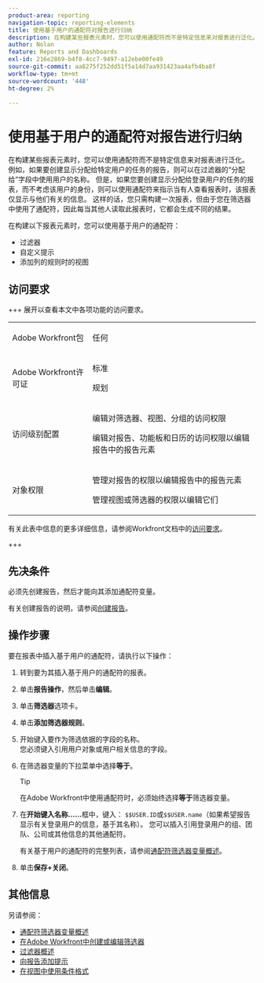 ```yaml
---
product-area: reporting
navigation-topic: reporting-elements
title: 使用基于用户的通配符对报告进行归纳
description: 在构建某些报表元素时，您可以使用通配符而不是特定信息来对报表进行泛化。
author: Nolan
feature: Reports and Dashboards
exl-id: 216e2869-b4f8-4cc7-9497-a12ebe00fe49
source-git-commit: aa8275f252dd51f5a14d7aa931423aa4afb4ba8f
workflow-type: tm+mt
source-wordcount: '448'
ht-degree: 2%

---
```


# 使用基于用户的通配符对报告进行归纳

<!-- Audited: 11/2024 -->

在构建某些报表元素时，您可以使用通配符而不是特定信息来对报表进行泛化。 例如，如果要创建显示分配给特定用户的任务的报告，则可以在过滤器的“分配给”字段中使用用户的名称。 但是，如果您要创建显示分配给登录用户的任务的报表，而不考虑该用户的身份，则可以使用通配符来指示当有人查看报表时，该报表仅显示与他们有关的信息。 这样的话，您只需构建一次报表，但由于您在筛选器中使用了通配符，因此每当其他人读取此报表时，它都会生成不同的结果。

在构建以下报表元素时，您可以使用基于用户的通配符：

* 过滤器
* 自定义提示
* 添加列的规则时的视图

## 访问要求

+++ 展开以查看本文中各项功能的访问要求。 

<table style="table-layout:auto"> 
 <col> 
 <col> 
 <tbody> 
  <tr> 
   <td role="rowheader">Adobe Workfront包</td> 
   <td> <p>任何</p> </td> 
  </tr> 
  <tr> 
   <td role="rowheader">Adobe Workfront许可证</strong></td> 
   <td> 
    <p>标准</p>
    <p>规划</p>
   </td>
  </tr> 
  <tr> 
   <td role="rowheader">访问级别配置</td> 
   <td> <p>编辑对筛选器、视图、分组的访问权限</p> <p>编辑对报告、功能板和日历的访问权限以编辑报告中的报告元素</p>
   </td> 
  </tr> 
  <tr> 
   <td role="rowheader">对象权限</td> 
    <td> <p>管理对报告的权限以编辑报告中的报告元素</p> <p>管理视图或筛选器的权限以编辑它们</p></td> 
   </td> 
  </tr> 
 </tbody> 
</table>

有关此表中信息的更多详细信息，请参阅Workfront文档中的[访问要求](/help/quicksilver/administration-and-setup/add-users/access-levels-and-object-permissions/access-level-requirements-in-documentation.md)。

+++

## 先决条件

必须先创建报告，然后才能向其添加通配符变量。

有关创建报告的说明，请参阅[创建报告](../../../reports-and-dashboards/reports/creating-and-managing-reports/create-report.md)。

## 操作步骤

要在报表中插入基于用户的通配符，请执行以下操作：

1. 转到要为其插入基于用户的通配符的报表。
1. 单击&#x200B;**报告操作**，然后单击&#x200B;**编辑**。

1. 单击&#x200B;**筛选器**&#x200B;选项卡。
1. 单击&#x200B;**添加筛选器规则**。
1. 开始键入要作为筛选依据的字段的名称。\
   您必须键入引用用户对象或用户相关信息的字段。
1. 在筛选器变量的下拉菜单中选择&#x200B;**等于**。

   >[!TIP]
   >
   >在Adobe Workfront中使用通配符时，必须始终选择&#x200B;**等于**&#x200B;筛选器变量。

1. 在&#x200B;**开始键入名称……**&#x200B;框中，键入： `$$USER.ID`或`$$USER.name`（如果希望报告显示有关登录用户的信息，基于其名称）。 您可以插入引用登录用户的组、团队、公司或其他信息的其他通配符。

   有关基于用户的通配符的完整列表，请参阅[通配符筛选器变量概述](../../../reports-and-dashboards/reports/reporting-elements/understand-wildcard-filter-variables.md)。

1. 单击&#x200B;**保存+关闭**。

## 其他信息

另请参阅：

<!--outdated: * [Basic Report Creation Program](https://one.workfront.com/s/basic-report-creation-program) -->
* [通配符筛选器变量概述](../../../reports-and-dashboards/reports/reporting-elements/understand-wildcard-filter-variables.md)
* [在Adobe Workfront中创建或编辑筛选器](../../../reports-and-dashboards/reports/reporting-elements/create-filters.md)
* [过滤器概述](../../../reports-and-dashboards/reports/reporting-elements/filters-overview.md)
* [向报告添加提示](../../../reports-and-dashboards/reports/creating-and-managing-reports/add-prompt-report.md)
* [在视图中使用条件格式](../../../reports-and-dashboards/reports/reporting-elements/use-conditional-formatting-views.md)
